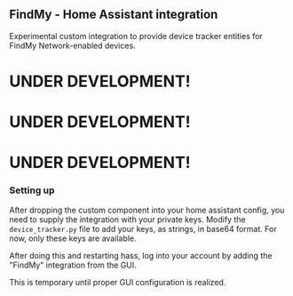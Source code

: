 ## FindMy - Home Assistant integration

Experimental custom integration to provide device tracker entities for FindMy Network-enabled devices.

# UNDER DEVELOPMENT!
# UNDER DEVELOPMENT!
# UNDER DEVELOPMENT!

### Setting up

After dropping the custom component into your home assistant config, you need to
supply the integration with your private keys. Modify the `device_tracker.py` file
to add your keys, as strings, in base64 format. For now, only these keys are available.

After doing this and restarting hass, log into your account by adding the "FindMy"
integration from the GUI.

This is temporary until proper GUI configuration is realized.
